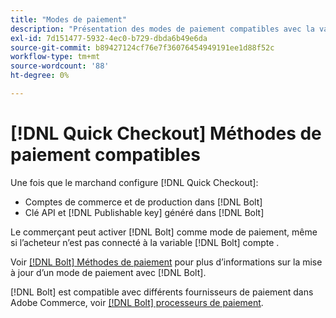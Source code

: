 ```yaml
---
title: "Modes de paiement"
description: "Présentation des modes de paiement compatibles avec la variable [!DNL Quick Checkout] pour l’extension Adobe Commerce."
exl-id: 7d151477-5932-4ec0-b729-dbda6b49e6da
source-git-commit: b89427124cf76e7f36076454949191ee1d88f52c
workflow-type: tm+mt
source-wordcount: '88'
ht-degree: 0%

---
```


# [!DNL Quick Checkout] Méthodes de paiement compatibles

Une fois que le marchand configure [!DNL Quick Checkout]:

- Comptes de commerce et de production dans [!DNL Bolt]
- Clé API et [!DNL Publishable key] généré dans [!DNL Bolt]

Le commerçant peut activer [!DNL Bolt] comme mode de paiement, même si l’acheteur n’est pas connecté à la variable [!DNL Bolt] compte .

Voir [[!DNL Bolt] Méthodes de paiement](https://help.bolt.com/shoppers/guides/checkout/update-payment-method) pour plus d’informations sur la mise à jour d’un mode de paiement avec [!DNL Bolt].

[!DNL Bolt] est compatible avec différents fournisseurs de paiement dans Adobe Commerce, voir [[!DNL Bolt] processeurs de paiement](https://help.bolt.com/merchants/guides/merchant-setup/checkout/processor-guides/).
